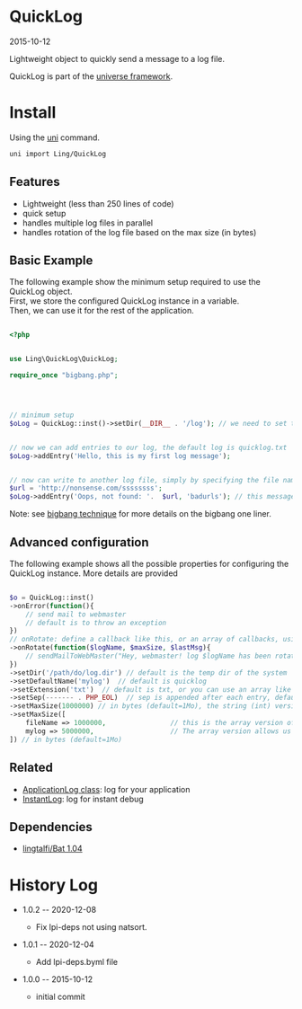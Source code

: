 QuickLog
==============
2015-10-12




Lightweight object to quickly send a message to a log file.


QuickLog is part of the [universe framework](https://github.com/karayabin/universe-snapshot).


Install
==========
Using the [uni](https://github.com/lingtalfi/universe-naive-importer) command.
```bash
uni import Ling/QuickLog
```


Features
------------

 - Lightweight (less than 250 lines of code)
 - quick setup
 - handles multiple log files in parallel  
 - handles rotation of the log file based on the max size (in bytes)




Basic Example
-----------

The following example show the minimum setup required to use the QuickLog object.<br>
First, we store the configured QuickLog instance in a variable.<br>
Then, we can use it for the rest of the application.
 


```php

<?php


use Ling\QuickLog\QuickLog;

require_once "bigbang.php"; 




// minimum setup
$oLog = QuickLog::inst()->setDir(__DIR__ . '/log'); // we need to set the dir that will contain all log files


// now we can add entries to our log, the default log is quicklog.txt
$oLog->addEntry('Hello, this is my first log message');


// now can write to another log file, simply by specifying the file name as the second argument
$url = 'http://nonsense.com/ssssssss';
$oLog->addEntry('Oops, not found: '.  $url, 'badurls'); // this message will be written to the badurls.txt file
```


Note: see 
[bigbang technique](https://github.com/lingtalfi/TheScientist/blob/master/convention.portableAutoloader.eng.md)
for more details on the bigbang one liner.



Advanced configuration
-----------

The following example shows all the possible properties for configuring the QuickLog instance.
More details are provided


```php

$o = QuickLog::inst()
->onError(function(){
    // send mail to webmaster
    // default is to throw an exception
})
// onRotate: define a callback like this, or an array of callbacks, using logNames as keys, like maxSize below
->onRotate(function($logName, $maxSize, $lastMsg){
    // sendMailToWebMaster("Hey, webmaster! log $logName has been rotated (max size of $maxSize bytes was exceeded)")
})
->setDir('/path/do/log.dir') // default is the temp dir of the system
->setDefaultName('mylog')  // default is quicklog
->setExtension('txt')  // default is txt, or you can use an array like maxSize below
->setSep(------- . PHP_EOL)  // sep is appended after each entry, default is PHP_EOL, or you can use an array, like maxSize below
->setMaxSize(1000000) // in bytes (default=1Mo), the string (int) version
->setMaxSize([
    fileName => 1000000,                // this is the array version of configuring the QuickLog instance
    mylog => 5000000,                   // The array version allows us to configure properties per logName.
]) // in bytes (default=1Mo)

```





Related
------------

- [ApplicationLog class](https://github.com/lingtalfi/ApplicationLog): log for your application
- [InstantLog](https://github.com/lingtalfi/InstantLog): log for instant debug







Dependencies
------------------

- [lingtalfi/Bat 1.04](https://github.com/lingtalfi/Bat)




History Log
===============

- 1.0.2 -- 2020-12-08

    - Fix lpi-deps not using natsort.

- 1.0.1 -- 2020-12-04

    - Add lpi-deps.byml file

- 1.0.0 -- 2015-10-12

    - initial commit

